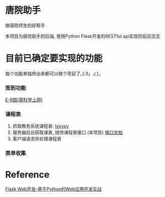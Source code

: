 # 唐院助手
做唐院师生的好帮手

本项目为唐院助手的后端, 使用Python Flask开发的RESTful api实现的前后交互
# 目前已确定要实现的功能
每个功能单独拎出来都可以做个项目了_(:3」∠)_
### 签到功能
[E-R图(需科学上网)](https://docs.google.com/drawings/d/1LRwgmYPzFbYqAIWy7lIKhAGfrTeFJIbt_TwR2yCo5DY/edit?usp=sharing)
### 课程表
1. 抓取教务系统课程表: [tsxypy](https://github.com/bllli/tsxypy)
2. 服务器后台获取课表, 提供课程表接口 (本项目) [接口文档](RESTful.md)
3. 客户端请求并处理课程表
### 表单收集

# Reference
[Flask Web开发-基于Python的Web应用开发实战](http://www.ituring.com.cn/book/1449)
